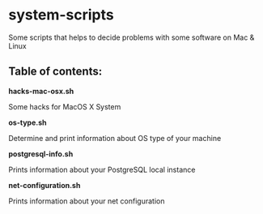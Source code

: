 # system-scripts
Some scripts that helps to decide problems with some software on Mac &amp; Linux

## Table of contents:

**hacks-mac-osx.sh**

Some hacks for MacOS X System

**os-type.sh**

Determine and print information about OS type of your machine

**postgresql-info.sh**

Prints information about your PostgreSQL local instance

**net-configuration.sh**

Prints information about your net configuration


